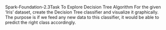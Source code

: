 Spark-Foundation-2.3Task
To Explore Decision Tree Algorithm 
For the given ‘Iris’ dataset, create the Decision Tree classifier and visualize it graphically. The purpose is if we feed any new data to this classifier, it would be able to predict the right class accordingly.
